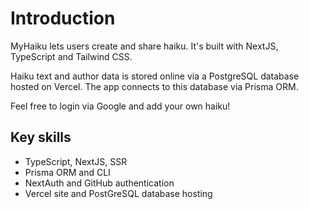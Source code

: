# Introduction

MyHaiku lets users create and share haiku. It's built with NextJS, TypeScript and Tailwind CSS.

Haiku text and author data is stored online via a PostgreSQL database hosted on Vercel. The app connects to this database via Prisma ORM.

Feel free to login via Google and add your own haiku!

## Key skills
- TypeScript, NextJS, SSR
- Prisma ORM and CLI
- NextAuth and GitHub authentication
- Vercel site and PostGreSQL database hosting
